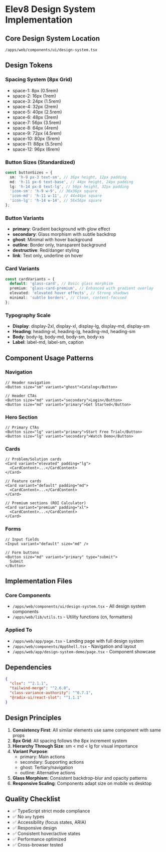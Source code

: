 # Elev8 Design System Implementation

## Core Design System Location

`/apps/web/components/ui/design-system.tsx`

## Design Tokens

### Spacing System (8px Grid)

- space-1: 8px (0.5rem)
- space-2: 16px (1rem)
- space-3: 24px (1.5rem)
- space-4: 32px (2rem)
- space-5: 40px (2.5rem)
- space-6: 48px (3rem)
- space-7: 56px (3.5rem)
- space-8: 64px (4rem)
- space-9: 72px (4.5rem)
- space-10: 80px (5rem)
- space-11: 88px (5.5rem)
- space-12: 96px (6rem)

### Button Sizes (Standardized)

```typescript
const buttonSizes = {
  sm: 'h-9 px-3 text-sm', // 36px height, 12px padding
  md: 'h-11 px-6 text-base', // 44px height, 24px padding
  lg: 'h-14 px-8 text-lg', // 56px height, 32px padding
  'icon-sm': 'h-9 w-9', // 36x36px square
  'icon-md': 'h-11 w-11', // 44x44px square
  'icon-lg': 'h-14 w-14', // 56x56px square
};
```

### Button Variants

- **primary**: Gradient background with glow effect
- **secondary**: Glass morphism with subtle backdrop
- **ghost**: Minimal with hover background
- **outline**: Border only, transparent background
- **destructive**: Red/danger styling
- **link**: Text only, underline on hover

### Card Variants

```typescript
const cardVariants = {
  default: 'glass-card', // Basic glass morphism
  premium: 'glass-card-premium', // Enhanced with gradient overlay
  elevated: 'elevated hover effects', // Strong shadows
  minimal: 'subtle borders', // Clean, content-focused
};
```

### Typography Scale

- **Display**: display-2xl, display-xl, display-lg, display-md, display-sm
- **Heading**: heading-xl, heading-lg, heading-md, heading-sm
- **Body**: body-lg, body-md, body-sm, body-xs
- **Label**: label-md, label-sm, caption

## Component Usage Patterns

### Navigation

```tsx
// Header navigation
<Button size="sm" variant="ghost">Catalog</Button>

// Header CTAs
<Button size="md" variant="secondary">Login</Button>
<Button size="md" variant="primary">Get Started</Button>
```

### Hero Section

```tsx
// Primary CTAs
<Button size="lg" variant="primary">Start Free Trial</Button>
<Button size="lg" variant="secondary">Watch Demo</Button>
```

### Cards

```tsx
// Problem/Solution cards
<Card variant="elevated" padding="lg">
  <CardContent>...</CardContent>
</Card>

// Feature cards
<Card variant="default" padding="md">
  <CardContent>...</CardContent>
</Card>

// Premium sections (ROI Calculator)
<Card variant="premium" padding="xl">
  <CardContent>...</CardContent>
</Card>
```

### Forms

```tsx
// Input fields
<Input variant="default" size="md" />

// Form buttons
<Button size="md" variant="primary" type="submit">
  Submit
</Button>
```

## Implementation Files

### Core Components

- `/apps/web/components/ui/design-system.tsx` - All design system components
- `/apps/web/lib/utils.ts` - Utility functions (cn, formatters)

### Applied To

- `/apps/web/app/page.tsx` - Landing page with full design system
- `/apps/web/components/AppShell.tsx` - Navigation and layout
- `/apps/web/app/design-system-demo/page.tsx` - Component showcase

## Dependencies

```json
{
  "clsx": "^2.1.1",
  "tailwind-merge": "^2.6.0",
  "class-variance-authority": "^0.7.1",
  "@radix-ui/react-slot": "^1.1.1"
}
```

## Design Principles

1. **Consistency First**: All similar elements use same component with same props
2. **8px Grid**: All spacing follows the 8px increment system
3. **Hierarchy Through Size**: sm < md < lg for visual importance
4. **Variant Purpose**:
   - primary: Main actions
   - secondary: Supporting actions
   - ghost: Tertiary/navigation
   - outline: Alternative actions
5. **Glass Morphism**: Consistent backdrop-blur and opacity patterns
6. **Responsive Scaling**: Components adapt size on mobile vs desktop

## Quality Checklist

- ✅ TypeScript strict mode compliance
- ✅ No `any` types
- ✅ Accessibility (focus states, ARIA)
- ✅ Responsive design
- ✅ Consistent hover/active states
- ✅ Performance optimized
- ✅ Cross-browser tested
